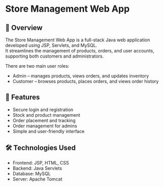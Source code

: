 # Store Management Web App

## 📘 Overview
The Store Management Web App is a full-stack Java web application developed using JSP, Servlets, and MySQL.  
It streamlines the management of products, orders, and user accounts, supporting both customers and administrators.  

There are two main user roles:  
- Admin – manages products, views orders, and updates inventory  
- Customer – browses products, places orders, and views order history  

## 🚀 Features
- Secure login and registration  
- Stock and product management  
- Order placement and tracking  
- Order management for admins  
- Simple and user-friendly interface
  
## 🛠️ Technologies Used
- Frontend: JSP, HTML, CSS  
- Backend: Java Servlets  
- Database: MySQL  
- Server: Apache Tomcat  
